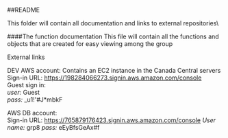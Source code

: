 ##README

This folder will contain all documentation and links to external repositories\

####The function documentation
This file will contain all the functions and objects that are created for easy viewing among the group


External links

DEV AWS account: 
Contains an EC2 instance in the Canada Central servers
Sign-in URL: https://198284066273.signin.aws.amazon.com/console  
Guest sign in:  
   *user:* Guest  
   *pass:* _u1!'#J*mbkF  
   
AWS DB account:  
Sign-in URL: https://765879176423.signin.aws.amazon.com/console
*User name:* grp8
*pass:* eEyBfsGeAx#f

